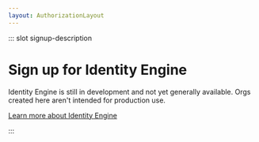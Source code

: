 ```yaml
---
layout: AuthorizationLayout
---
```


::: slot signup-description
 # Sign up for Identity Engine

Identity Engine is still in development and not yet generally available. Orgs created here aren't intended for production use.

<a href="https://help.okta.com/en/oie/okta_help_CSH.htm#ext-get-started-oie" target="_blank">Learn more about Identity Engine</a>

:::

<SignUpOiePreview />

